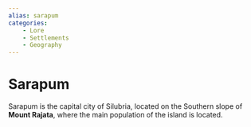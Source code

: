 ```yaml
---
alias: sarapum
categories:
    - Lore
    - Settlements
    - Geography
---
```

# Sarapum

Sarapum is the capital city of Silubria, located on the Southern slope of **Mount Rajata**, where the main population of the island is located.

